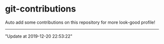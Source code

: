# git-contributions

Auto add some contributions on this repository for more look-good profile!

---

"Update at 2019-12-20 22:53:22" 
